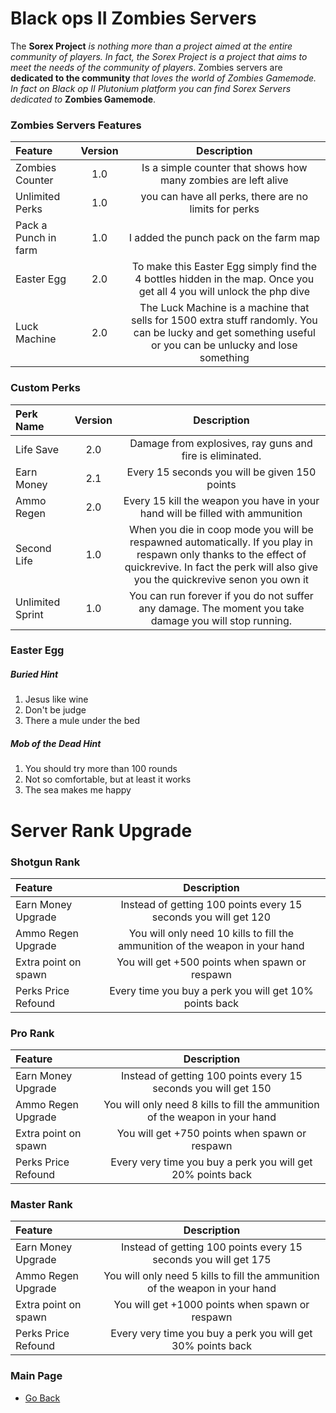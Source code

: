 # Black ops II Zombies Servers
The **Sorex Project** *is nothing more than a project aimed at the entire community of players. In fact, the Sorex Project is a project that aims to meet the needs of the community of players*. 
Zombies servers are **dedicated to the community** *that loves the world of Zombies Gamemode. In fact on Black op II Plutonium platform you can find Sorex Servers dedicated to* **Zombies Gamemode**.

### Zombies Servers Features
| Feature | Version | Description |
| :------------|:-------------:|:-------------:|
| Zombies Counter | 1.0 | Is a simple counter that shows how many zombies are left alive |
| Unlimited Perks | 1.0 | you can have all perks, there are no limits for perks |
| Pack a Punch in farm | 1.0 | I added the punch pack on the farm map |
| Easter Egg | 2.0 | To make this Easter Egg simply find the 4 bottles hidden in the map. Once you get all 4 you will unlock the php dive |
| Luck Machine | 2.0 | The Luck Machine is a machine that sells for 1500 extra stuff randomly. You can be lucky and get something useful or you can be unlucky and lose something |

### Custom Perks
| Perk Name | Version | Description |
| :------------|:-------------:|:-------------:| 
| Life Save | 2.0 | Damage from explosives, ray guns and fire is eliminated. |
| Earn Money | 2.1 | Every 15 seconds you will be given 150 points |
| Ammo Regen | 2.0 | Every 15 kill the weapon you have in your hand will be filled with ammunition |
| Second Life | 1.0 | When you die in coop mode you will be respawned automatically. If you play in respawn only thanks to the effect of quickrevive. In fact the perk will also give you the quickrevive senon you own it |
| Unlimited Sprint | 1.0 | You can run forever if you do not suffer any damage. The moment you take damage you will stop running. |

### Easter Egg

##### Buried Hint
1. Jesus like wine
2. Don't be judge
3. There a mule under the bed

##### Mob of the Dead Hint
1. You should try more than 100 rounds
2. Not so comfortable, but at least it works
3. The sea makes me happy

# Server Rank Upgrade

### Shotgun Rank
| Feature | Description | 
| :------------ |:-------------:| 
| Earn Money Upgrade  | Instead of getting 100 points every 15 seconds you will get 120 |
| Ammo Regen Upgrade  | You will only need 10 kills to fill the ammunition of the weapon in your hand |
| Extra point on spawn  | You will get +500 points when spawn or respawn |
| Perks Price Refound  | Every time you buy a perk you will get 10% points back |

### Pro Rank
| Feature | Description | 
| :------------ |:-------------:| 
| Earn Money Upgrade  | Instead of getting 100 points every 15 seconds you will get 150 |
| Ammo Regen Upgrade  | You will only need 8 kills to fill the ammunition of the weapon in your hand |
| Extra point on spawn  | You will get +750 points when spawn or respawn |
| Perks Price Refound  | Every very time you buy a perk you will get 20% points back |

### Master Rank
| Feature | Description | 
| :------------ |:-------------:| 
| Earn Money Upgrade  | Instead of getting 100 points every 15 seconds you will get 175 |
| Ammo Regen Upgrade  | You will only need 5 kills to fill the ammunition of the weapon in your hand |
| Extra point on spawn  | You will get +1000 points when spawn or respawn |
| Perks Price Refound  | Every very time you buy a perk you will get 30% points back |

### Main Page
- [Go Back](https://github.com/DoktorSAS/Sorex/blob/main/README.md)
